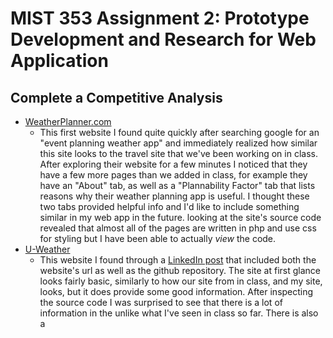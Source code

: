 # MIST 353 Assignment 2: Prototype Development and Research for Web Application

## Complete a Competitive Analysis
- [WeatherPlanner.com](https://weatherplanner.com/weather/index.php)
	- This first website I found quite quickly after searching google for an "event planning weather app" and immediately 
	  realized how similar this site looks to the travel site that we've been working on in class. After exploring their
	  website for a few minutes I noticed that they have a few more pages than we added in class, for example they have 
	  an "About" tab, as well as a "Plannability Factor" tab that lists reasons why their weather planning app is useful. 
	  I thought these two tabs provided helpful info and I'd like to include something similar in my web app in the future.
	  looking at the site's source code revealed that almost all of the pages are written in php and use css for styling 
	  but I have been able to actually *view* the code. 
- [U-Weather](https://delicate-zabaione-7701bf.netlify.app/?trk=article-ssr-frontend-pulse_little-text-block)
	- This website I found through a [LinkedIn post](https://www.linkedin.com/pulse/u-weather-web-app-uchechukwu-ekemezie) 
	  that included both the website's url as well as the github repository. The site at first glance looks fairly basic, 
	  similarly to how our site from in class, and my site, looks, but it does provide some good information. After inspecting
	  the source code I was surprised to see that there is a lot of information in the <head> unlike what I've seen in class 
	  so far. There is also a <script> tag within the index that appears to use an api to acquire the weather information from 
	  any location that's entered into the search bar. I was looking into implementing an api that would find the user's current 
	  location, similar to how we did it with the TravelSite from in class, but soon realized I was in over my head.  
- [Weather Underground / Wunderground](https://www.wunderground.com) 
	- I came across this website while searching google for "event planning weather web apps" and it also looks like it accomplishes something similar to our TravelSite web app from in class. 
	  The site immediately displayed the weather for my current location, shows the weather data for "popular cities," and provided a search bar to change locations. Right off the bat I noticed 
	  that the elements on the top-taskbar of the site all illuminate when hovering over them with the cursor which I think is a nice touch on the user-end. The site includes a "Map & Radar" section 
	  which I like a lot and will possibly implement through an API for interactive map. The source code for this website includes no comments and way more (`<script>`) and (`<noscript>`) tags that I 
	  would have ever guessed. After inspection I am still unsure what many of the scripts do besides the few that are responsible for changing text when hovering over it

## Complete Github Repository Research
- [U-Weather](https://github.com/uchechukwuekemezie/u-weather-app?trk=article-ssr-frontend-pulse_little-text-block)
	- This repository is for a weather app that allows for users to check the current weather in a specific location/city they can search for. This repo has a nicely organized README and includes a description of the web app and lists the current features of the app. It even includes details near the bottom on how to contribute to the project if anyone would like which I found pretty interesting.  
	  
- [Weathque](https://github.com/tortamque/Weathque)
	- This repository explains that it's a dynamic weather application that provides users with real-time weather data as well as a 5-day forecast. This repository has the most detailed / clean-looking README of any of the READMEs I have looked at, it provides photos that depict the architecture for the API calls and the Storage calls which I haven't seen before. This README even shows a handful of screenshots of the web app in use on a mobile device with different background themes enabled. I am definitely going to be returning to this README after more ammendments are made to this project.  

## Develop a Prototype
- Webpage Creation - Build 2 simple webpages ( .cshtml files) for your application.
	- I created two basic webpages the same way that we created our index and searchResults pages in class.
- Navigation - Implement navigation from one page to the other using an anchor
element (`<a>`) with the approriate hypertext reference (`<href>`) attribute.
	- Within the index page, I added a button that links to the searchResults page that I found while looking through [w3schools](https://www.w3schools.com/tags/tag_button.asp). 
- HTML Structure - Use proper headings including at least 1 (`<h1>`) and 3 (`<h2>`) tags
across the pages.
	- Within my index page I used an (`<h1>`) and an (`<h2>`), while on my searchResults page I only used two (`<h2>`) tags. 
- Tables - Include a table (`<table>`) element with at least 2 rows.
	- While I was trying to get around using a table by sizing down a few (`<div>`) and orienting them to sit side by side, I opted to add the table to my searchResults page for now. 
- Unique HTML Elements - Incorporate an HTML element not covered in class (as of 1/18).
	- I tried my best to kinda experiment and play around with different items and ended up adding a few HTML elements we did not discuss in class yet. 
		- Hamburger icon + different home page name displayed on the top of the browser when opened. 
		- Alert bar across the top of the index page
		- Dynamically sizing image on my searchResults page
- Bootstrap Integration - Use Bootstrap, including a custom theme from Bootswatch
and a Bootstrap class not discussed in class (as of 1/18).
	- Through [Bootswatch](https://bootswatch.com/solar/), I was able to find a theme that I liked and applied it to my project. Within the theme I also implemented a button that shows a shadow when you hover over it.
- Custom CSS - Write CSS for HTML classes in css/site.css, with at least 3 properties, 2 of which that have not been taught in class (as of 1/18). This should
accomplish something that CANNOT be done using Bootstrap classes.
	- Within my site.css I wrote four custom classes, while I think only three accomplish tasks that cannot be done through Bootstrap. While the first two are basic, I played with the css animation for a little while with the help of [w3schools](https://www.w3schools.com/css/css3_animations.asp). 
	1. TextAlign
		- Simply centers text, used in my alert at top of page
	2. TextFont
		- Simply changes font to "fantasy", used in the title under the alert
	3. Rotate 
		- Makes an element rotate on its x-axis 360 degrees
	4. Title
		- Allows for the animation to be applied to an element as well as changes to be made to the duration of the animation.  
- JavaScript - Implement a small custom JavaScript.
	- I found a simple in-line js script that displays the current date and time when clicked on through [w3schools](https://www.w3schools.com/html/html_scripts.asp). 

## Project Summary  
- Project Overview 
	-  This event planning weather web app is designed to provide useful weather data to anyone who is attempting to plan any event that may be influenced by the weather; (Food trucks, Weddings, Concerts, etc.). Also will allow for the viewing of multiple location's weather side-by-side for those who are coordinating multiple events occurring at the same time. This project is still in a developmental phase and does not yet include all planned functionality.
- Page Descriptions
	- Conceptually, the index page will later include a search bar or form that will read provided locations from users and then display the corresponding weather data. I would like to have it so that users can search for a location and then save / pin it somewhere so that users could see the weather data for multiple different locations without having to switch pages. 
	- Technically, at this point in time this project has extremely limited functionality and almost zero real-world application besides accessing the current date and time which could be done a plethora of easier ways.
- Research Summary 
	- After finding three relevant websites and two relevant github repositories, I honestly did not find them super useful for finding new features / functionality compared to the video you had uploaded. While it was helpful to see examples of similar web apps as well as README's, I think it was most useful for identifying details that I would want to omit from my project. For example the sites all used dated-looking layouts and formatting which makes me want to put more time into the app to make sure it looks professional to the end-user. 
- Future Enhancements
	- While there are many future enhancements in mind, the most significant enhancement will be the implementation of the [NOAA Climate Normals](https://www.ncei.noaa.gov/products/land-based-station/us-climate-normals) API so that the web app can actually return weather data to users based on their input. 
	- For the front-end however, there needs to be some sort of form added to the Index page with a field that allows for the user to search for a location to view weather data from. 
- Reflection on Resources
	- When first looking over the rubric for this assignment I was very worried going into the project with my little bit of HTML knowledge, however it went much smoother than I was anticipating. The video you had posted was easily the most helpful of any resource though, it even discussed how and where to implement certain items that would satisfy the requirements of the project.  
	- W3Schools had the answer to almost every question I had, and if it didn't, I had just not looked hard enough as there's so much useful information packed into that one website. One of the only hiccups I ran into was with implementing a little bit of javascript, which is when I asked Chat GPT for some assistance with creating an animation. 
## References 
To construct the javascript element of this project I used [Chat GPT3.5](https://chat.openai.com) with the following prompt:

> "What is a basic animation that I could write in my site.css that will effect some text in my index.cshtml page? Perhaps for my title text?"

The response I got was similar to something we would see on w3schools and gave an example of a fadeIn animation, but I was looking for a little bit more detail on how exactly the code worked and what other animations were possible, so I followed up with the following prompt:

> "What causes this animation to start? Will it simply play once when the website is first launched or is this repeatable? Also are there any other basic animations I could use besides fadeIn?"

This output was much more helpful but required a few changes that had to be done manually to get the result I was looking for. 

I used the [Quickstart for writing on Github](https://docs.github.com/en/get-started/writing-on-github/getting-started-with-writing-and-formatting-on-github/quickstart-for-writing-on-github) for Markdown ideas.

All other references are linked throughout this document.
